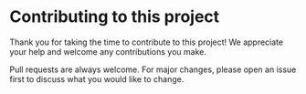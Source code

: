 # Contributing to this project
Thank you for taking the time to contribute to this project! 
We appreciate your help and welcome any contributions you make. 

Pull requests are always welcome. For major changes, please open an issue first to discuss what you would like to change.
